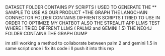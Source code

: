 DATASET FOLDER CONTAINS PY SCRIPTS I USED TO GENERATE THE 
** SAMPLE TO USE AS OUR PRODUCT +THE GRAPH 
THE LANGCHAIN CONNECTOR FOLDER CONTAINS DIFFRENTS SCRIPTS I TRIED TO USE IN ORDER TO OPTIMIZE MY CHATBOT ALSO THE STREALIT APP
LLMS TEST WHERE I TRIED DIFFRENT LLMS ( PALM2 and GEMINI 1.5)
THE NEO4J FOLDER CONTAINS THE GRAPH DUMP 

im still working a method to collaborate between palm 2 and gemini 1.5 in same script once i fix its code i ll push it into this rep
